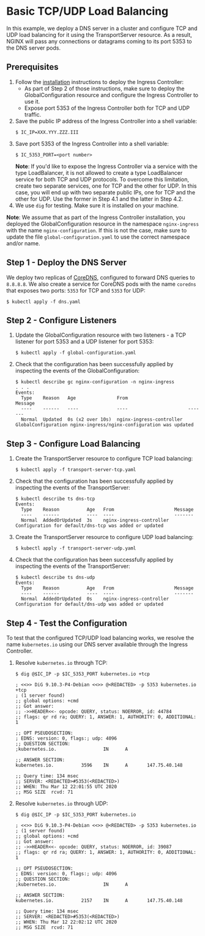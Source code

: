 # Basic TCP/UDP Load Balancing

In this example, we deploy a DNS server in a cluster and configure TCP and UDP load balancing for it using the TransportServer resource.  As a result, NGINX will pass any connections or datagrams coming to its port 5353 to the DNS server pods.

## Prerequisites

1. Follow the [installation](https://docs.nginx.com/nginx-ingress-controller/installation/installation-with-manifests/) instructions to deploy the Ingress Controller:
   * As part of Step 2 of those instructions, make sure to deploy the GlobalConfiguration resource and configure the Ingress Controller to use it.
   * Expose port 5353 of the Ingress Controller both for TCP and UDP traffic.
1. Save the public IP address of the Ingress Controller into a shell variable:
    ```
    $ IC_IP=XXX.YYY.ZZZ.III
    ```
1. Save port 5353 of the Ingress Controller into a shell variable:
    ```
    $ IC_5353_PORT=<port number>
    ```
    **Note**: If you'd like to expose the Ingress Controller via a service with the type LoadBalancer, it is not allowed to create a type LoadBalancer service for both TCP and UDP protocols. To overcome this limitation, create two separate services, one for TCP and the other for UDP.  In this case, you will end up with two separate public IPs, one for TCP and the other for UDP. Use the former in Step 4.1 and the latter in Step 4.2.
1. We use `dig` for testing. Make sure it is installed on your machine.

**Note**: We assume that as part of the Ingress Controller installation, you deployed the GlobalConfiguration resource in the namespace `nginx-ingress` with the name `nginx-configuration`. If this is not the case, make sure to update the file `global-configuration.yaml` to use the correct namespace and/or name.

## Step 1 - Deploy the DNS Server

We deploy two replicas of [CoreDNS](https://coredns.io/), configured to forward DNS queries to `8.8.8.8`. We also create a service for CoreDNS pods with the name `coredns` that exposes two ports: `5353` for TCP and `5353` for UDP:

```
$ kubectl apply -f dns.yaml
```

## Step 2 - Configure Listeners

1. Update the GlobalConfiguration resource with two listeners - a TCP listener for port 5353 and a UDP listener for port 5353:
    ```
    $ kubectl apply -f global-configuration.yaml
    ```

2. Check that the configuration has been successfully applied by inspecting the events of the GlobalConfiguration:
    ```
    $ kubectl describe gc nginx-configuration -n nginx-ingress
    . . .
    Events:
      Type    Reason   Age               From                      Message
      ----    ------   ----              ----                      -------
      Normal  Updated  0s (x2 over 10s)  nginx-ingress-controller  GlobalConfiguration nginx-ingress/nginx-configuration was updated
    ```

## Step 3 - Configure Load Balancing

1. Create the TransportServer resource to configure TCP load balancing:
    ```
    $ kubectl apply -f transport-server-tcp.yaml
    ```

1.  Check that the configuration has been successfully applied by inspecting the events of the TransportServer:
    ```
    $ kubectl describe ts dns-tcp
    Events:
      Type    Reason          Age   From                      Message
      ----    ------          ----  ----                      -------
      Normal  AddedOrUpdated  3s    nginx-ingress-controller  Configuration for default/dns-tcp was added or updated
    ```

1. Create the TransportServer resource to configure UDP load balancing:
    ```
    $ kubectl apply -f transport-server-udp.yaml
    ```

1. Check that the configuration has been successfully applied by inspecting the events of the TransportServer:
    ```
    $ kubectl describe ts dns-udp
    Events:
      Type    Reason          Age   From                      Message
      ----    ------          ----  ----                      -------
      Normal  AddedOrUpdated  0s    nginx-ingress-controller  Configuration for default/dns-udp was added or updated
    ```

## Step 4 - Test the Configuration

To test that the configured TCP/UDP load balancing works, we resolve the name `kubernetes.io` using our DNS server available through the Ingress Controller.

1. Resolve `kubernetes.io` through TCP:
    ```
    $ dig @$IC_IP -p $IC_5353_PORT kubernetes.io +tcp

    ; <<>> DiG 9.10.3-P4-Debian <<>> @<REDACTED> -p 5353 kubernetes.io +tcp
    ; (1 server found)
    ;; global options: +cmd
    ;; Got answer:
    ;; ->>HEADER<<- opcode: QUERY, status: NOERROR, id: 44784
    ;; flags: qr rd ra; QUERY: 1, ANSWER: 1, AUTHORITY: 0, ADDITIONAL: 1

    ;; OPT PSEUDOSECTION:
    ; EDNS: version: 0, flags:; udp: 4096
    ;; QUESTION SECTION:
    ;kubernetes.io.                 IN      A

    ;; ANSWER SECTION:
    kubernetes.io.          3596    IN      A       147.75.40.148

    ;; Query time: 134 msec
    ;; SERVER: <REDACTED>#5353(<REDACTED>)
    ;; WHEN: Thu Mar 12 22:01:55 UTC 2020
    ;; MSG SIZE  rcvd: 71
    ```

1. Resolve `kubernetes.io` through UDP:
    ```
    $ dig @$IC_IP -p $IC_5353_PORT kubernetes.io

    ; <<>> DiG 9.10.3-P4-Debian <<>> @<REDACTED> -p 5353 kubernetes.io
    ; (1 server found)
    ;; global options: +cmd
    ;; Got answer:
    ;; ->>HEADER<<- opcode: QUERY, status: NOERROR, id: 39087
    ;; flags: qr rd ra; QUERY: 1, ANSWER: 1, AUTHORITY: 0, ADDITIONAL: 1

    ;; OPT PSEUDOSECTION:
    ; EDNS: version: 0, flags:; udp: 4096
    ;; QUESTION SECTION:
    ;kubernetes.io.                 IN      A

    ;; ANSWER SECTION:
    kubernetes.io.          2157    IN      A       147.75.40.148

    ;; Query time: 134 msec
    ;; SERVER: <REDACTED>#5353(<REDACTED>)
    ;; WHEN: Thu Mar 12 22:02:12 UTC 2020
    ;; MSG SIZE  rcvd: 71
    ```

